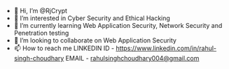 - 👋 Hi, I’m @RjCrypt
- 👀 I’m interested in Cyber Security and Ethical Hacking
- 🌱 I’m currently learning Web Application Security, Network Security and Penetration testing
- 💞️ I’m looking to collaborate on Web Application Security
- 📫 How to reach me 
      LINKEDIN ID - https://www.linkedin.com/in/rahul-singh-choudhary
      EMAIL - rahulsinghchoudhary004@gmail.com

<!---
RjCrypt/RjCrypt is a ✨ special ✨ repository because its `README.md` (this file) appears on your GitHub profile.
You can click the Preview link to take a look at your changes.
--->
